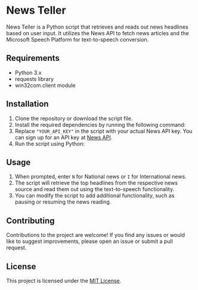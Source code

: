 # News Teller

News Teller is a Python script that retrieves and reads out news headlines based on user input. It utilizes the News API to fetch news articles and the Microsoft Speech Platform for text-to-speech conversion.

## Requirements

- Python 3.x
- requests library
- win32com.client module

## Installation

1. Clone the repository or download the script file.
2. Install the required dependencies by running the following command:
3. Replace `"YOUR_API_KEY"` in the script with your actual News API key. You can sign up for an API key at [News API](https://newsapi.org/).
4. Run the script using Python:



## Usage

1. When prompted, enter `N` for National news or `I` for International news.
2. The script will retrieve the top headlines from the respective news source and read them out using the text-to-speech functionality.
3. You can modify the script to add additional functionality, such as pausing or resuming the news reading.

## Contributing

Contributions to the project are welcome! If you find any issues or would like to suggest improvements, please open an issue or submit a pull request.

## License

This project is licensed under the [MIT License](LICENSE).
